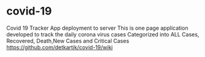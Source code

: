 # covid-19
Covid 19 Tracker App deployment to server
This is one page application developed to track the daily corona virus cases
Categorized into ALL Cases, Recovered, Death,New Cases and Critical Cases
https://github.com/detkartik/covid-19/wiki
